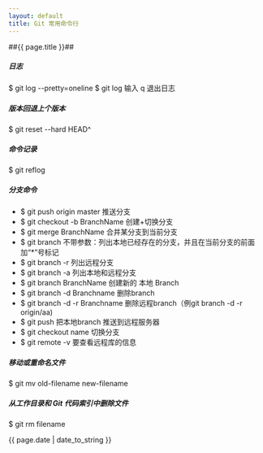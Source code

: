 ```yaml
---
layout: default
title: Git 常用命令行
---
```


##{{ page.title }}##


##### 日志

$ git log --pretty=oneline
$ git log
输入 q 退出日志


##### 版本回退上个版本
$ git reset --hard HEAD^


##### 命令记录
$ git reflog


##### 分支命令
- $ git push origin master 推送分支
- $ git checkout -b BranchName 创建+切换分支
- $ git merge BranchName 合并某分支到当前分支
- $ git branch 不带参数：列出本地已经存在的分支，并且在当前分支的前面加“*”号标记
- $ git branch -r 列出远程分支
- $ git branch -a 列出本地和远程分支
- $ git branch BranchName 创建新的 本地 Branch
- $ git branch -d Branchname 删除branch
- $ git branch -d -r Branchname 删除远程branch（例git branch -d -r origin/aa)
- $ git push <remote repository> <local branch> 把本地branch 推送到远程服务器
- $ git checkout name 切换分支
- $ git remote -v 要查看远程库的信息



##### 移动或重命名文件
$ git mv old-filename new-filename


##### 从工作目录和 Git 代码索引中删除文件
$ git rm filename


{{ page.date | date_to_string }}